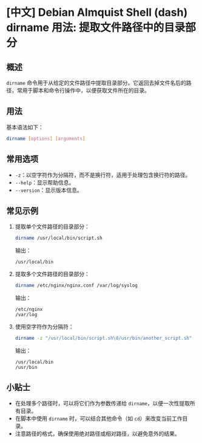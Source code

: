 # [中文] Debian Almquist Shell (dash) dirname 用法: 提取文件路径中的目录部分

## 概述
`dirname` 命令用于从给定的文件路径中提取目录部分。它返回去掉文件名后的路径，常用于脚本和命令行操作中，以便获取文件所在的目录。

## 用法
基本语法如下：
```bash
dirname [options] [arguments]
```

## 常用选项
- `-z`：以空字符作为分隔符，而不是换行符，适用于处理包含换行符的路径。
- `--help`：显示帮助信息。
- `--version`：显示版本信息。

## 常见示例
1. 提取单个文件路径的目录部分：
   ```bash
   dirname /usr/local/bin/script.sh
   ```
   输出：
   ```
   /usr/local/bin
   ```

2. 提取多个文件路径的目录部分：
   ```bash
   dirname /etc/nginx/nginx.conf /var/log/syslog
   ```
   输出：
   ```
   /etc/nginx
   /var/log
   ```

3. 使用空字符作为分隔符：
   ```bash
   dirname -z "/usr/local/bin/script.sh\0/usr/bin/another_script.sh"
   ```
   输出：
   ```
   /usr/local/bin
   /usr/bin
   ```

## 小贴士
- 在处理多个路径时，可以将它们作为参数传递给 `dirname`，以便一次性提取所有目录。
- 在脚本中使用 `dirname` 时，可以结合其他命令（如 `cd`）来改变当前工作目录。
- 注意路径的格式，确保使用绝对路径或相对路径，以避免意外的结果。